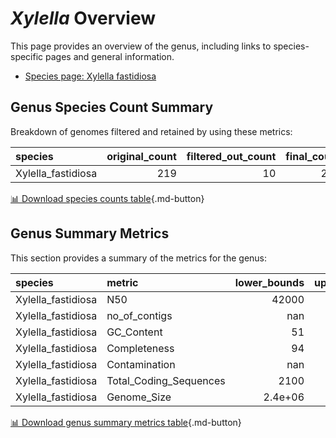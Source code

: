 # *Xylella* Overview
This page provides an overview of the genus, including links to species-specific pages and general information.

- [Species page: Xylella fastidiosa](Xylella_fastidiosa/index.md)
## Genus Species Count Summary
Breakdown of genomes filtered and retained by using these metrics:

| species            |   original_count |   filtered_out_count |   final_count |
|:-------------------|-----------------:|---------------------:|--------------:|
| Xylella_fastidiosa |              219 |                   10 |           209 |


[📊 Download species counts table](species_counts.csv){.md-button}
## Genus Summary Metrics
This section provides a summary of the metrics for the genus:

| species            | metric                 |   lower_bounds |   upper_bounds |
|:-------------------|:-----------------------|---------------:|---------------:|
| Xylella_fastidiosa | N50                    |    42000       |      nan       |
| Xylella_fastidiosa | no_of_contigs          |      nan       |      330       |
| Xylella_fastidiosa | GC_Content             |       51       |       53       |
| Xylella_fastidiosa | Completeness           |       94       |      nan       |
| Xylella_fastidiosa | Contamination          |      nan       |        3       |
| Xylella_fastidiosa | Total_Coding_Sequences |     2100       |     2900       |
| Xylella_fastidiosa | Genome_Size            |        2.4e+06 |        2.9e+06 |


[📊 Download genus summary metrics table](genus_summary_metrics.csv){.md-button}
